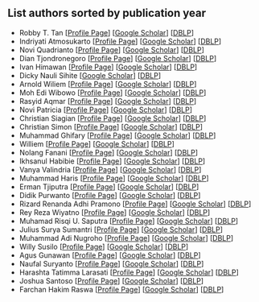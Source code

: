 ## List authors sorted by publication year
- Robby T. Tan [[Profile Page](https://tanrobby.github.io/)] [[Google Scholar](https://scholar.google.com/citations?user=MOD0gv4AAAAJ&hl=en)] [[DBLP](https://dblp.org/pid/t/RobbyTTan.html)]
- Indriyati Atmosukarto [[Profile Page]()] [[Google Scholar]()] [[DBLP]()]
- Novi Quadrianto [[Profile Page]()] [[Google Scholar]()] [[DBLP]()]
- Dian Tjondronegoro [[Profile Page]()] [[Google Scholar]()] [[DBLP]()]
- Ivan Himawan [[Profile Page]()] [[Google Scholar]()] [[DBLP]()]
- Dicky Nauli Sihite [[Google Scholar](https://scholar.google.com/citations?user=h-OIAIAAAAAJ&hl=en)] [[DBLP](https://dblp.org/pid/116/6482.html)]
- Arnold Wiliem [[Profile Page]()] [[Google Scholar]()] [[DBLP]()]
- Moh Edi Wibowo [[Profile Page]()] [[Google Scholar]()] [[DBLP]()]
- Rasyid Aqmar [[Profile Page]()] [[Google Scholar]()] [[DBLP]()]
- Novi Patricia [[Profile Page]()] [[Google Scholar]()] [[DBLP]()]
- Christian Siagian [[Profile Page]()] [[Google Scholar]()] [[DBLP]()]
- Christian Simon [[Profile Page]()] [[Google Scholar]()] [[DBLP]()]
- Muhammad Ghifary [[Profile Page]()] [[Google Scholar]()] [[DBLP]()]
- Williem [[Profile Page](https://williem.dev)] [[Google Scholar](https://scholar.google.com/citations?user=XS9FjigAAAAJ&hl=en)] [[DBLP](https://dblp.org/pid/146/7535.html)]
- Nolang Fanani [[Profile Page]()] [[Google Scholar]()] [[DBLP]()]
- Ikhsanul Habibie [[Profile Page]()] [[Google Scholar]()] [[DBLP]()]
- Vanya Valindria [[Profile Page]()] [[Google Scholar]()] [[DBLP]()]
- Muhammad Haris [[Profile Page]()] [[Google Scholar]()] [[DBLP]()]
- Erman Tjiputra [[Profile Page]()] [[Google Scholar]()] [[DBLP]()]
- Didik Purwanto [[Profile Page]()] [[Google Scholar]()] [[DBLP]()]
- Rizard Renanda Adhi Pramono [[Profile Page]()] [[Google Scholar]()] [[DBLP]()]
- Rey Reza Wiyatno [[Profile Page]()] [[Google Scholar]()] [[DBLP]()]
- Muhamad Risqi U. Saputra [[Profile Page]()] [[Google Scholar]()] [[DBLP]()]
- Julius Surya Sumantri [[Profile Page]()] [[Google Scholar]()] [[DBLP]()]
- Muhammad Adi Nugroho [[Profile Page]()] [[Google Scholar]()] [[DBLP]()]
- Willy Susilo [[Profile Page]()] [[Google Scholar]()] [[DBLP]()]
- Agus Gunawan [[Profile Page]()] [[Google Scholar]()] [[DBLP]()]
- Naufal Suryanto [[Profile Page]()] [[Google Scholar]()] [[DBLP]()]
- Harashta Tatimma Larasati [[Profile Page]()] [[Google Scholar]()] [[DBLP]()]
- Joshua Santoso [[Profile Page]()] [[Google Scholar]()] [[DBLP]()]
- Farchan Hakim Raswa [[Profile Page]()] [[Google Scholar]()] [[DBLP]()]
